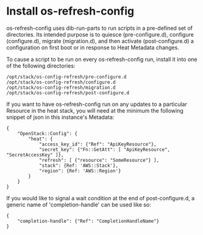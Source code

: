 Install os-refresh-config
=========================

os-refresh-config uses dib-run-parts to run scripts in a pre-defined set
of directories. Its intended purpose is to quiesce (pre-configure.d),
configure (configure.d), migrate (migration.d), and then activate
(post-configure.d) a configuration on first boot or in response to Heat
Metadata changes.

To cause a script to be run on every os-refresh-config run, install
it into one of the following directories:

    /opt/stack/os-config-refresh/pre-configure.d
    /opt/stack/os-config-refresh/configure.d
    /opt/stack/os-config-refresh/migration.d
    /opt/stack/os-config-refresh/post-configure.d

If you want to have os-refresh-config run on any updates to a particular
Resource in the heat stack, you will need at the minimum the following snippet
of json in this instance's Metadata:

    {
        "OpenStack::Config": {
            "heat": {
                "access_key_id": {"Ref": "ApiKeyResource"},
                "secret_key": {"Fn::GetAtt": [ "ApiKeyResource", "SecretAccessKey" ]},
                "refresh": [ {"resource": "SomeResource"} ],
                "stack": {Ref: 'AWS::Stack'},
                "region": {Ref: 'AWS::Region'}
            }
        }
    }

If you would like to signal a wait condition at the end of
post-configure.d, a generic name of 'completion-handle' can be used
like so:

    {
        "completion-handle": {"Ref": "CompletionHandleName"}
    }
